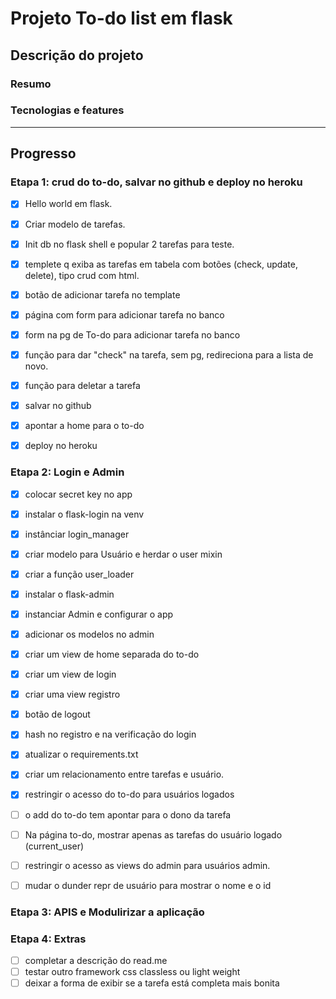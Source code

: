 # Projeto To-do list em flask

## Descrição do projeto


### Resumo


### Tecnologias e features


---
## Progresso

### Etapa 1: crud do to-do, salvar no github e deploy no heroku

- [X] Hello world em flask.
- [X] Criar modelo de tarefas.
- [X] Init db no flask shell e popular 2 tarefas para teste. 
- [X] templete q exiba as tarefas em tabela com botões (check, update, delete), tipo crud com html.
- [X] botão de adicionar tarefa no template
- [X] página com form para adicionar tarefa no banco
- [X] form na pg de To-do para adicionar tarefa no banco
- [X] função para dar "check" na tarefa, sem pg, redireciona para a lista de novo.
- [X] função para deletar a tarefa
- [X] salvar no github
- [X] apontar a home para o to-do 
- [X] deploy no heroku


### Etapa 2: Login e Admin

- [X] colocar secret key no app
- [X] instalar o flask-login na venv
- [X] instânciar login_manager
- [X] criar modelo para Usuário e herdar o user mixin
- [X] criar a função user_loader

- [X] instalar o flask-admin
- [X] instanciar Admin e configurar o app
- [X] adicionar os modelos no admin

- [X] criar um view de home separada do to-do
- [X] criar um view de login
- [X] criar uma view registro
- [X] botão de logout
- [X] hash no registro e na verificação do login

- [X] atualizar o requirements.txt
- [X] criar um relacionamento entre tarefas e usuário.
- [X] restringir o acesso do to-do para usuários logados
- [ ] o add do to-do tem apontar para o dono da tarefa
- [ ] Na página to-do, mostrar apenas as tarefas do usuário logado (current_user)
- [ ] restringir o acesso as views do admin para usuários admin.
- [ ] mudar o dunder repr de usuário para mostrar o nome e o id

### Etapa 3: APIS e Modulirizar a aplicação

### Etapa 4: Extras

- [ ] completar a descrição do read.me
- [ ] testar outro framework css classless ou light weight
- [ ] deixar a forma de exibir se a tarefa está completa mais bonita